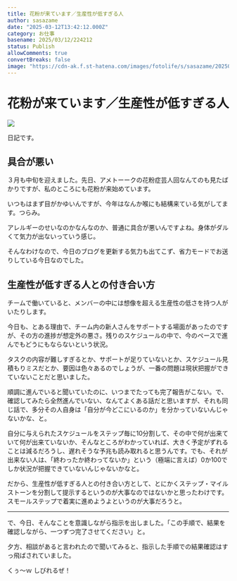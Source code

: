 ```yaml
---
title: 花粉が来ています／生産性が低すぎる人
author: sasazame
date: "2025-03-12T13:42:12.000Z"
category: お仕事
basename: 2025/03/12/224212
status: Publish
allowComments: true
convertBreaks: false
image: "https://cdn-ak.f.st-hatena.com/images/fotolife/s/sasazame/20250312/20250312213231.png"
---
```

# 花粉が来ています／生産性が低すぎる人

![](https://cdn-ak.f.st-hatena.com/images/fotolife/s/sasazame/20250312/20250312213231.png)

日記です。

<!-- Extended Body -->

## 具合が悪い

３月も中旬を迎えました。先日、アメトーークの花粉症芸人回なんてのも見たばかりですが、私のところにも花粉が来始めています。

いつもはまず目がかゆいんですが、今年はなんか喉にも結構来ている気がしてます。つらみ。

アレルギーのせいなのかなんなのか、普通に具合が悪いんですよね。身体がダルくて気力が出ないっていう感じ。

そんなわけなので、今日のブログを更新する気力も出てこず、省力モードでお送りしている今日なのでした。

## 生産性が低すぎる人との付き合い方

チームで働いていると、メンバーの中には想像を超える生産性の低さを持つ人がいたりします。

今日も、とある理由で、チーム内の新人さんをサポートする場面があったのですが、その方の進捗が想定外の悪さ。残りのスケジュールの中で、今のペースで進んでもどうにもならないという状況。

タスクの内容が難しすぎるとか、サポートが足りていないとか、スケジュール見積もりミスだとか、要因は色々あるのでしょうが、一番の問題は現状把握ができていないことだと思いました。

順調に進んでいると聞いていたのに、いつまでたっても完了報告がこない。で、確認してみたら全然進んでいない、なんてよくある話だと思いますが、それも同じ話で、多分その人自身は「自分が今どこにいるのか」を分かっていないんじゃないかな、と。

自分に与えられたスケジュールをステップ毎に10分割して、その中で何が出来ていて何が出来ていないか、そんなところがわかっていれば、大きく予定がずれることは減るだろうし、遅れそうな予兆も読み取れると思うんです。でも、それが出来ない人は、「終わったか終わってないか」という（極端に言えば）0か100でしか状況が把握できていないんじゃないかなと。

だから、生産性が低すぎる人との付き合い方として、とにかくステップ・マイルストーンを分割して提示するというのが大事なのではないかと思ったわけです。スモールステップで着実に進めようよというのが大事だろうと。

* * *

で、今日、そんなことを意識しながら指示を出しました。「この手順で、結果を確認しながら、一つずつ完了させてください」と。

夕方、相談があると言われたので聞いてみると、指示した手順での結果確認はすっ飛ばされていました。

くぅ～ｗ しびれるぜ！